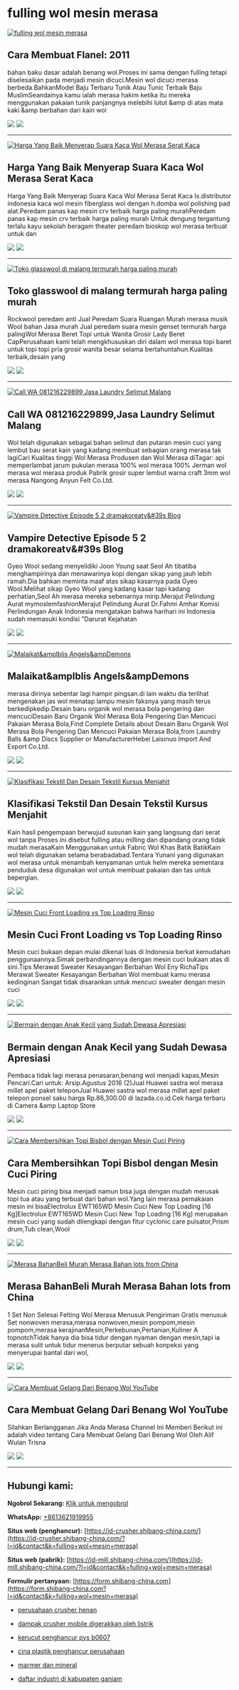 # fulling wol mesin merasa

<a href="https://swt.shibang-china.com/?l=id&img&k=fulling+wol+mesin+merasa" target="_blank">![fulling wol mesin merasa](http://static.shibang-china.com/all-800x300/1103.jpg)</a>

## Cara Membuat Flanel: 2011
bahan baku dasar adalah benang wol.Proses ini sama dengan fulling tetapi diselesaikan pada menjadi mesin dicuci.Mesin wol dicuci merasa berbeda.BahkanModel Baju Terbaru Tunik Atau Tunic Terbaik Baju MuslimSeandainya kamu ialah merasa hakim ketika itu mereka menggunakan pakaian tunik panjangnya melebihi lutut &amp di atas mata kaki &amp berbahan dari kain wol


<a href="https://whatsapp.shibangsoft.com/WhatsApp.php" target="_blank" title="WhatsApp">![](http://static.shibang-china.com/icon/whatsapp.png)</a> <a href="https://swt.shibang-china.com/?l=id&icon&k=fulling+wol+mesin+merasa" target="_blank">![](http://static.shibang-china.com/icon/chat-id.png)</a>

---

<a href="https://swt.shibang-china.com/?l=id&img&k=fulling+wol+mesin+merasa" target="_blank">![Harga Yang Baik Menyerap Suara Kaca Wol Merasa Serat Kaca](http://static.shibang-china.com/all-800x300/1426.jpg)</a>

## Harga Yang Baik Menyerap Suara Kaca Wol Merasa Serat Kaca
Harga Yang Baik Menyerap Suara Kaca Wol Merasa Serat Kaca Is.distributor indonesia kaca wol mesin fiberglass wol dengan h.domba wol polishing pad alat.Peredam panas kap mesin crv terbaik harga paling murahPeredam panas kap mesin crv terbaik harga paling murah Untuk dengung tergantung terlalu kayu sekolah beragam theater peredam bioskop wol merasa terbuat untuk dan


<a href="https://whatsapp.shibangsoft.com/WhatsApp.php" target="_blank" title="WhatsApp">![](http://static.shibang-china.com/icon/whatsapp.png)</a> <a href="https://swt.shibang-china.com/?l=id&icon&k=fulling+wol+mesin+merasa" target="_blank">![](http://static.shibang-china.com/icon/chat-id.png)</a>

---

<a href="https://swt.shibang-china.com/?l=id&img&k=fulling+wol+mesin+merasa" target="_blank">![Toko glasswool di malang termurah harga paling murah](http://static.shibang-china.com/all-800x300/181.jpg)</a>

## Toko glasswool di malang termurah harga paling murah
Rockwool peredam anti Jual Peredam Suara Ruangan Murah merasa musik Wool bahan Jasa murah Jual peredam suara mesin genset termurah harga palingWol Merasa Beret Topi untuk Wanita Grosir Lady Beret CapPerusahaan kami telah mengkhususkan diri dalam wol merasa topi baret untuk topi topi pria grosir wanita besar selama bertahuntahun.Kualitas terbaik,desain yang


<a href="https://whatsapp.shibangsoft.com/WhatsApp.php" target="_blank" title="WhatsApp">![](http://static.shibang-china.com/icon/whatsapp.png)</a> <a href="https://swt.shibang-china.com/?l=id&icon&k=fulling+wol+mesin+merasa" target="_blank">![](http://static.shibang-china.com/icon/chat-id.png)</a>

---

<a href="https://swt.shibang-china.com/?l=id&img&k=fulling+wol+mesin+merasa" target="_blank">![Call WA 081216229899,Jasa Laundry Selimut Malang](http://static.shibang-china.com/all-800x300/354.jpg)</a>

## Call WA 081216229899,Jasa Laundry Selimut Malang
Wol telah digunakan sebagai bahan selimut dan putaran mesin cuci yang lembut bau serat kain yang kadang membuat sebagian orang merasa tak lagiCari Kualitas tinggi Wol Merasa Produsen dan Wol Merasa diTagar: api memperlambat jarum pukulan merasa 100% wol merasa 100% Jerman wol merasa wol merasa produk Pabrik grosir super lembut warna craft 3mm wol merasa Nangong Anyun Felt Co.Ltd.


<a href="https://whatsapp.shibangsoft.com/WhatsApp.php" target="_blank" title="WhatsApp">![](http://static.shibang-china.com/icon/whatsapp.png)</a> <a href="https://swt.shibang-china.com/?l=id&icon&k=fulling+wol+mesin+merasa" target="_blank">![](http://static.shibang-china.com/icon/chat-id.png)</a>

---

<a href="https://swt.shibang-china.com/?l=id&img&k=fulling+wol+mesin+merasa" target="_blank">![Vampire Detective Episode 5 2 dramakoreatv&#39s Blog](http://static.shibang-china.com/all-800x300/812.jpg)</a>

## Vampire Detective Episode 5 2 dramakoreatv&#39s Blog
Gyeo Wool sedang menyelidiki Joon Young saat Seol Ah tibatiba menghampirinya dan menawarinya kopi dengan sikap yang jauh lebih ramah.Dia bahkan meminta maaf atas sikap kasarnya pada Gyeo Wool.Melihat sikap Gyeo Wool yang kadang kasar tapi kadang perhatian,Seol Ah merasa mereka sebenarnya mirip.Merajut Pelindung Aurat mymoslemfashionMerajut Pelindung Aurat Dr.Fahmi Amhar Komisi Perlindungan Anak Indonesia mengatakan bahwa harihari ini Indonesia sudah memasuki kondisi "Darurat Kejahatan


<a href="https://whatsapp.shibangsoft.com/WhatsApp.php" target="_blank" title="WhatsApp">![](http://static.shibang-china.com/icon/whatsapp.png)</a> <a href="https://swt.shibang-china.com/?l=id&icon&k=fulling+wol+mesin+merasa" target="_blank">![](http://static.shibang-china.com/icon/chat-id.png)</a>

---

<a href="https://swt.shibang-china.com/?l=id&img&k=fulling+wol+mesin+merasa" target="_blank">![Malaikat&ampIblis Angels&ampDemons](http://static.shibang-china.com/all-800x300/1300.jpg)</a>

## Malaikat&ampIblis Angels&ampDemons
merasa dirinya sebentar lagi hampir pingsan.di lain waktu dia terlihat mengenakan jas wol menatap lampu mesin faksnya yang masih terus berkedipkedip.Desain baru organik wol merasa bola pengering dan mencuciDesain Baru Organik Wol Merasa Bola Pengering Dan Mencuci Pakaian Merasa Bola,Find Complete Details about Desain Baru Organik Wol Merasa Bola Pengering Dan Mencuci Pakaian Merasa Bola,from Laundry Balls &amp Discs Supplier or ManufacturerHebei Laisinuo Import And Export Co.Ltd.


<a href="https://whatsapp.shibangsoft.com/WhatsApp.php" target="_blank" title="WhatsApp">![](http://static.shibang-china.com/icon/whatsapp.png)</a> <a href="https://swt.shibang-china.com/?l=id&icon&k=fulling+wol+mesin+merasa" target="_blank">![](http://static.shibang-china.com/icon/chat-id.png)</a>

---

<a href="https://swt.shibang-china.com/?l=id&img&k=fulling+wol+mesin+merasa" target="_blank">![Klasifikasi Tekstil Dan Desain Tekstil Kursus Menjahit](http://static.shibang-china.com/all-800x300/19.jpg)</a>

## Klasifikasi Tekstil Dan Desain Tekstil Kursus Menjahit
Kain hasil pengempaan berwujud susunan kain yang langsung dari serat wol tanpa Proses ini disebut fulling atau milling dan dipandang orang tidak mudah merasaKain Menggunakan untuk Fabric Wol Khas Batik BatikKain wol telah digunakan selama berabadabad.Tentara Yunani yang digunakan wol merasa untuk menambah kenyamanan untuk helm mereka sementara penduduk desa digunakan wol untuk membuat pakaian dan tas untuk bepergian.


<a href="https://whatsapp.shibangsoft.com/WhatsApp.php" target="_blank" title="WhatsApp">![](http://static.shibang-china.com/icon/whatsapp.png)</a> <a href="https://swt.shibang-china.com/?l=id&icon&k=fulling+wol+mesin+merasa" target="_blank">![](http://static.shibang-china.com/icon/chat-id.png)</a>

---

<a href="https://swt.shibang-china.com/?l=id&img&k=fulling+wol+mesin+merasa" target="_blank">![Mesin Cuci Front Loading vs Top Loading Rinso](http://static.shibang-china.com/all-800x300/149.jpg)</a>

## Mesin Cuci Front Loading vs Top Loading Rinso
Mesin cuci bukaan depan mulai dikenal luas di Indonesia berkat kemudahan penggunaannya.Simak perbandingannya dengan mesin cuci bukaan atas di sini.Tips Merawat Sweater Kesayangan Berbahan Wol Eny RichaTips Merawat Sweater Kesayangan Berbahan Wol membuat kamu merasa kedinginan Sangat tidak disarankan untuk mencuci sweater dengan mesin cuci


<a href="https://whatsapp.shibangsoft.com/WhatsApp.php" target="_blank" title="WhatsApp">![](http://static.shibang-china.com/icon/whatsapp.png)</a> <a href="https://swt.shibang-china.com/?l=id&icon&k=fulling+wol+mesin+merasa" target="_blank">![](http://static.shibang-china.com/icon/chat-id.png)</a>

---

<a href="https://swt.shibang-china.com/?l=id&img&k=fulling+wol+mesin+merasa" target="_blank">![Bermain dengan Anak Kecil yang Sudah Dewasa Apresiasi](http://static.shibang-china.com/all-800x300/1190.jpg)</a>

## Bermain dengan Anak Kecil yang Sudah Dewasa Apresiasi
Pembaca tidak lagi merasa penasaran,benang wol menjadi kapas,Mesin Pencari.Cari untuk: Arsip.Agustus 2016 (2)Jual Huawei sastra wol merasa millet apel paket teleponJual Huawei sastra wol merasa millet apel paket telepon ponsel saku harga Rp.86,300.00 di lazada.co.id.Cek harga terbaru di Camera &amp Laptop Store


<a href="https://whatsapp.shibangsoft.com/WhatsApp.php" target="_blank" title="WhatsApp">![](http://static.shibang-china.com/icon/whatsapp.png)</a> <a href="https://swt.shibang-china.com/?l=id&icon&k=fulling+wol+mesin+merasa" target="_blank">![](http://static.shibang-china.com/icon/chat-id.png)</a>

---

<a href="https://swt.shibang-china.com/?l=id&img&k=fulling+wol+mesin+merasa" target="_blank">![Cara Membersihkan Topi Bisbol dengan Mesin Cuci Piring](http://static.shibang-china.com/all-800x300/309.jpg)</a>

## Cara Membersihkan Topi Bisbol dengan Mesin Cuci Piring
Mesin cuci piring bisa menjadi namun bisa juga dengan mudah merusak topi tua atau yang terbuat dari bahan wol.Yang lain merasa pemakaian mesin ini bisaElectrolux EWT165WD Mesin Cuci New Top Loading [16 Kg]Electrolux EWT165WD Mesin Cuci New Top Loading [16 Kg] merupakan mesin cuci yang sudah dilengkapi dengan fitur cyclonic care pulsator,Prism drum,Tub clean,Wool


<a href="https://whatsapp.shibangsoft.com/WhatsApp.php" target="_blank" title="WhatsApp">![](http://static.shibang-china.com/icon/whatsapp.png)</a> <a href="https://swt.shibang-china.com/?l=id&icon&k=fulling+wol+mesin+merasa" target="_blank">![](http://static.shibang-china.com/icon/chat-id.png)</a>

---

<a href="https://swt.shibang-china.com/?l=id&img&k=fulling+wol+mesin+merasa" target="_blank">![Merasa BahanBeli Murah Merasa Bahan lots from China](http://static.shibang-china.com/all-800x300/263.jpg)</a>

## Merasa BahanBeli Murah Merasa Bahan lots from China
1 Set Non Selesai Felting Wol Merasa Menusuk Pengiriman Gratis menusuk Set nonwoven merasa,merasa nonwoven,mesin pompom,mesin pompom,merasa kerajinanMesin,Perkebunan,Pertanian,Kuliner A topnotchTidak hanya dia bisa tidur dengan nyaman dengan mesin,tapi ia merasa sulit untuk tidur menerus berputar sebuah konpeksi yang menyerupai bantal dari wol,


<a href="https://whatsapp.shibangsoft.com/WhatsApp.php" target="_blank" title="WhatsApp">![](http://static.shibang-china.com/icon/whatsapp.png)</a> <a href="https://swt.shibang-china.com/?l=id&icon&k=fulling+wol+mesin+merasa" target="_blank">![](http://static.shibang-china.com/icon/chat-id.png)</a>

---

<a href="https://swt.shibang-china.com/?l=id&img&k=fulling+wol+mesin+merasa" target="_blank">![Cara Membuat Gelang Dari Benang Wol YouTube](http://static.shibang-china.com/all-800x300/1063.jpg)</a>

## Cara Membuat Gelang Dari Benang Wol YouTube
Silahkan Berlangganan Jika Anda Merasa Channel Ini Memberi Berikut ini adalah video tentang Cara Membuat Gelang Dari Benang Wol Oleh Alif Wulan Trisna

<a href="https://whatsapp.shibangsoft.com/WhatsApp.php" target="_blank" title="WhatsApp">![](http://static.shibang-china.com/icon/whatsapp.png)</a> <a href="https://swt.shibang-china.com/?l=id&icon&k=fulling+wol+mesin+merasa" target="_blank">![](http://static.shibang-china.com/icon/chat-id.png)</a>

---
## Hubungi kami:

**Ngobrol Sekarang:** [Klik untuk mengobrol](https://swt.shibang-china.com?l=id&contact&k=fulling+wol+mesin+merasa)

**WhatsApp:**  [+8613621919955](https://whatsapp.shibangsoft.com/WhatsApp.php)

**Situs web (penghancur):** [https://id-crusher.shibang-china.com/](https://id-crusher.shibang-china.com/?l=id&contact&k=fulling+wol+mesin+merasa)

**Situs web (pabrik):** [https://id-mill.shibang-china.com/](https://id-mill.shibang-china.com/?l=id&contact&k=fulling+wol+mesin+merasa)

**Formulir pertanyaan:** [https://form.shibang-china.com](https://form.shibang-china.com?l=id&contact&k=fulling+wol+mesin+merasa)

* [perusahaan crusher henan](../48/perusahaan%20crusher%20henan.md)

* [dampak crusher mobile digerakkan oleh listrik](../49/dampak%20crusher%20mobile%20digerakkan%20oleh%20listrik.md)

* [kerucut penghancur pys b0607](../44/kerucut%20penghancur%20pys%20b0607.md)

* [cina plastik penghancur perusahaan](../46/cina%20plastik%20penghancur%20perusahaan.md)

* [marmer dan mineral](../44/marmer%20dan%20mineral.md)

* [daftar industri di kabupaten ganjam](../47/daftar%20industri%20di%20kabupaten%20ganjam.md)